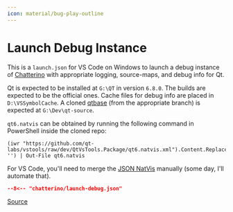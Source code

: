 ```yaml
---
icon: material/bug-play-outline
---
```


# Launch Debug Instance

This is a `launch.json` for VS Code on Windows to launch a debug instance of [Chatterino](https://chatterino.com) with appropriate logging, source-maps, and debug info for Qt.

Qt is expected to be installed at `G:\QT` in version `6.8.0`. The builds are expected to be the official ones. Cache files for debug info are placed in `D:\VSSymbolCache`. A cloned [qtbase](https://github.com/qt/qtbase/) (from the appropriate branch) is expected at `G:\Dev\qt-source`.

`qt6.natvis` can be obtained by running the following command in PowerShell inside the cloned repo:

```pwsh
(iwr "https://github.com/qt-labs/vstools/raw/dev/QtVsTools.Package/qt6.natvis.xml").Content.Replace('##NAMESPACE##::', '') | Out-File qt6.natvis
```

For VS Code, you'll need to merge the [JSON NatVis](../NatVis/qt6-json.md) manually (some day, I'll automate that).

```json linenums="1" title="chatterino/launch-debug.json"
--8<-- "chatterino/launch-debug.json"
```

[Source][source]

[source]: https://github.com/Nerixyz/scripts/blob/main/scripts/chatterino/launch-debug.json
